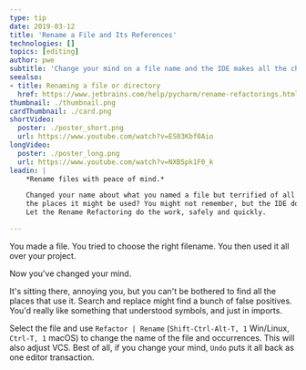 ```yaml
---
type: tip
date: 2019-03-12
title: 'Rename a File and Its References'
technologies: []
topics: [editing]
author: pwe
subtitle: 'Change your mind on a file name and the IDE makes all the changes for you.'
seealso:
- title: Renaming a file or directory
  href: https://www.jetbrains.com/help/pycharm/rename-refactorings.html
thumbnail: ./thumbnail.png
cardThumbnail: ./card.png
shortVideo:
  poster: ./poster_short.png
  url: https://www.youtube.com/watch?v=ES03Kbf0Aio
longVideo:
  poster: ./poster_long.png
  url: https://www.youtube.com/watch?v=NXB5pk1F0_k
leadin: |
    *Rename files with peace of mind.*    

    Changed your name about what you named a file but terrified of all 
    the places it might be used? You might not remember, but the IDE does. 
    Let the Rename Refactoring do the work, safely and quickly.

---
```


You made a file. You tried to choose the right filename. You then used it 
all over your project.

Now you've changed your mind.

It's sitting there, annoying you, but you can't be bothered to find all the 
places that use it. Search and replace might find a bunch of false positives. 
You'd really like something that understood symbols, and just in imports.

Select the file and use 
`Refactor | Rename` (`Shift-Ctrl-Alt-T, 1` Win/Linux, `Ctrl-T, 1` macOS) 
to change the name of the file and occurrences. This will also adjust VCS. 
Best of all, if you change your mind, `Undo` puts it all back as one 
editor transaction.
